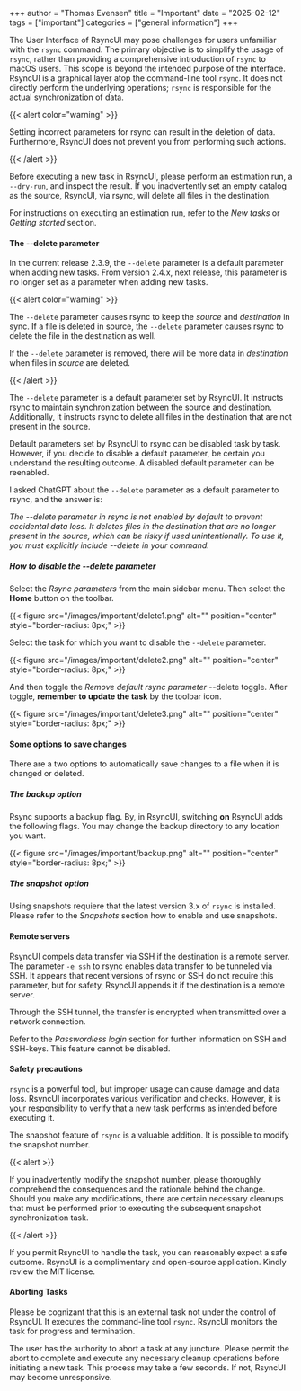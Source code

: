 +++
author = "Thomas Evensen"
title = "Important"
date = "2025-02-12"
tags = ["important"]
categories = ["general information"]
+++

The User Interface of RsyncUI may pose challenges for users unfamiliar with the `rsync` command. The primary objective is to simplify the usage of `rsync`, rather than providing a comprehensive introduction of `rsync` to macOS users. This scope is beyond the intended purpose of the interface. RsyncUI is a graphical layer atop the command-line tool `rsync`. It does not directly perform the underlying operations; `rsync` is responsible for the actual synchronization of data.

{{< alert color="warning" >}}

Setting incorrect parameters for rsync can result in the deletion of data. Furthermore, RsyncUI does not prevent you from performing such actions.

{{< /alert >}}

Before executing a new task in RsyncUI, please perform an estimation run, a `--dry-run`, and inspect the result. If you inadvertently set an empty catalog as the source, RsyncUI, via rsync, will delete all files in the destination.

For instructions on executing an estimation run, refer to the *New tasks* or *Getting started* section.

#### The --delete parameter

In the current release 2.3.9, the `--delete` parameter is a default parameter when adding new tasks. From version 2.4.x, next release, this parameter is no longer set as a parameter when adding new tasks.

{{< alert color="warning" >}}

The `--delete` parameter causes rsync to keep the *source* and *destination* in sync. If a file is deleted in source, the `--delete` parameter causes rsync to delete the file in the destination as well.

If the `--delete` parameter is removed, there will be more data in *destination* when files in *source* are deleted.

{{< /alert >}}

The `--delete` parameter is a default parameter set by RsyncUI. It instructs rsync to maintain synchronization between the source and destination. Additionally, it instructs rsync to delete all files in the destination that are not present in the source.

Default parameters set by RsyncUI to rsync can be disabled task by task. However, if you decide to disable a default parameter, be certain you understand the resulting outcome. A disabled default parameter can be reenabled.

I asked ChatGPT about the `--delete` parameter as a default parameter to rsync, and the answer is:

*The --delete parameter in rsync is not enabled by default to prevent accidental data loss. It deletes files in the destination that are no longer present in the source, which can be risky if used unintentionally. To use it, you must explicitly include --delete in your command.*

##### How to disable the --delete parameter

Select the *Rsync parameters* from the main sidebar menu. Then select the **Home** button on the toolbar.

{{< figure src="/images/important/delete1.png" alt="" position="center" style="border-radius: 8px;" >}}

Select the task for which you want to disable the `--delete` parameter.

{{< figure src="/images/important/delete2.png" alt="" position="center" style="border-radius: 8px;" >}}

And then toggle the *Remove default rsync parameter* --delete toggle. After toggle, **remember to update the task** by the toolbar icon.

{{< figure src="/images/important/delete3.png" alt="" position="center" style="border-radius: 8px;" >}}

#### Some options to save changes

There are a two options to automatically save changes to a file when it is changed or deleted.

##### The backup option

Rsync supports a backup flag. By, in RsyncUI, switching **on** RsyncUI adds the following flags. You may change the backup directory to any location you want.

{{< figure src="/images/important/backup.png" alt="" position="center" style="border-radius: 8px;" >}}

##### The snapshot option

Using snapshots requiere that the latest version 3.x of `rsync` is installed. Please refer to the *Snapshots* section how to enable and use snapshots.

#### Remote servers

RsyncUI compels data transfer via SSH if the destination is a remote server. The parameter `-e ssh` to rsync enables data transfer to be tunneled via SSH. It appears that recent versions of rsync or SSH do not require this parameter, but for safety, RsyncUI appends it if the destination is a remote server.

Through the SSH tunnel, the transfer is encrypted when transmitted over a network connection.

Refer to the *Passwordless login* section for further information on SSH and SSH-keys. This feature cannot be disabled.

#### Safety precautions

`rsync` is a powerful tool, but improper usage can cause damage and data loss. RsyncUI incorporates various verification and checks. However, it is your responsibility to verify that a new task performs as intended before executing it.

The snapshot feature of `rsync` is a valuable addition. It is possible to modify the snapshot number.

{{< alert >}}

If you inadvertently modify the snapshot number, please thoroughly comprehend the consequences and the rationale behind the change. Should you make any modifications, there are certain necessary cleanups that must be performed prior to executing the subsequent snapshot synchronization task.

{{< /alert >}}

If you permit RsyncUI to handle the task, you can reasonably expect a safe outcome. RsyncUI is a complimentary and open-source application. Kindly review the MIT license.

#### Aborting Tasks

Please be cognizant that this is an external task not under the control of RsyncUI. It executes the command-line tool `rsync`.
RsyncUI monitors the task for progress and termination.

The user has the authority to abort a task at any juncture. Please permit the abort to complete and execute any necessary cleanup operations before initiating a new task. This process may take a few seconds. If not, RsyncUI may become unresponsive.
